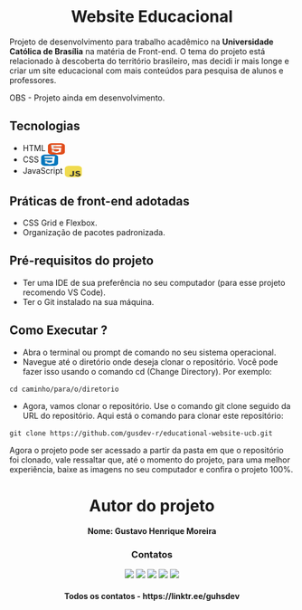 <h1 align="center">
  Website Educacional
</h1>

Projeto de desenvolvimento para trabalho acadêmico na <b>Universidade Católica de Brasília</b> na matéria de Front-end. 
O tema do projeto está relacionado à descoberta do território brasileiro, mas decidi ir mais longe e criar um site 
educacional com mais conteúdos para pesquisa de alunos e professores. 

OBS - Projeto ainda em desenvolvimento.
## Tecnologias
 
- HTML <img align="center" alt="gusdev-Spring" height="20" width="30" src="https://raw.githubusercontent.com/tandpfun/skill-icons/65dea6c4eaca7da319e552c09f4cf5a9a8dab2c8/icons/HTML.svg"/>
- CSS <img align="center" alt="gusdev-Spring" height="20" width="30" src="https://raw.githubusercontent.com/tandpfun/skill-icons/65dea6c4eaca7da319e552c09f4cf5a9a8dab2c8/icons/CSS.svg"/>
- JavaScript <img align="center" alt="gusdev-Spring" height="20" width="30" src="https://raw.githubusercontent.com/tandpfun/skill-icons/65dea6c4eaca7da319e552c09f4cf5a9a8dab2c8/icons/JavaScript.svg"/>

## Práticas de front-end adotadas

- CSS Grid e Flexbox.
- Organização de pacotes padronizada.

## Pré-requisitos do projeto
- Ter uma IDE de sua preferência no seu computador (para esse projeto recomendo VS Code).
- Ter o Git instalado na sua máquina.

## Como Executar ?

- Abra o terminal ou prompt de comando no seu sistema operacional.
- Navegue até o diretório onde deseja clonar o repositório. Você pode fazer isso usando o comando cd (Change Directory). Por exemplo:
```
cd caminho/para/o/diretorio
```
- Agora, vamos clonar o repositório. Use o comando git clone seguido da URL do repositório. Aqui está o comando para clonar este repositório:
```
git clone https://github.com/gusdev-r/educational-website-ucb.git
```
Agora o projeto pode ser acessado a partir da pasta em que o repositório foi clonado, vale ressaltar que, até o momento do projeto, para uma melhor 
experiência, baixe as imagens no seu computador e confira o projeto 100%.

<h1 align="center">
  Autor do projeto
</h1>
<p align="center">
  <b>Nome: Gustavo Henrique Moreira</b>
</p>
<h3 align="center">
  Contatos
</h3>

<div align="center">
  <a href="https://www.instagram.com/gusdev_r?igsh=MWltaGVpNjhoNWRidA==" target="_blank"><img src="https://img.shields.io/badge/Instagram-E4405F?style=for-the-badge&logo=instagram&logoColor=white" target="_blank"></a>
  <a href="https://www.linkedin.com/in/0812-gus-dev-java/" target="_blank"><img src="https://img.shields.io/badge/LinkedIn-0077B5?style=for-the-badge&logo=linkedin&logoColor=white" target="_blank"></a>
  <a href="https://www.tiktok.com/@gusdev_r" target="_blank"><img src="https://img.shields.io/badge/TikTok-000000?style=for-the-badge&logo=tiktok&logoColor=white" target="_blank"></a>
  <a href="https://discord.gg/5JCRr5NFMF" target="_blank"><img src="https://img.shields.io/badge/Discord-7289DA?style=for-the-badge&logo=discord&logoColor=white" target="_blank"></a>
  <a href="mailto:g.hen.moreira@gmail.com"><img src="https://img.shields.io/badge/-Gmail-%23333?style=for-the-badge&logo=gmail&logoColor=white" target="_blank"></a>
</div>

<h4 align="center">
  Todos os contatos - https://linktr.ee/guhsdev
</h4>
